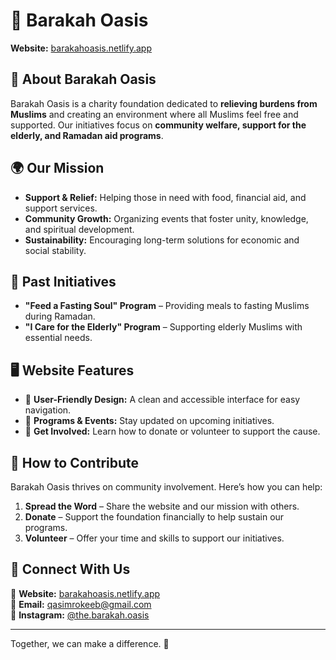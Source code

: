 # 🌿 Barakah Oasis  

**Website:** [barakahoasis.netlify.app](https://barakahoasis.netlify.app)  

## 🏡 About Barakah Oasis  
Barakah Oasis is a charity foundation dedicated to **relieving burdens from Muslims** and creating an environment where all Muslims feel free and supported. Our initiatives focus on **community welfare, support for the elderly, and Ramadan aid programs**.  

## 🌍 Our Mission  
- **Support & Relief:** Helping those in need with food, financial aid, and support services.  
- **Community Growth:** Organizing events that foster unity, knowledge, and spiritual development.  
- **Sustainability:** Encouraging long-term solutions for economic and social stability.  

## 💖 Past Initiatives  
- **"Feed a Fasting Soul" Program** – Providing meals to fasting Muslims during Ramadan.  
- **"I Care for the Elderly" Program** – Supporting elderly Muslims with essential needs.  

## 🖥️ Website Features  
- 🌟 **User-Friendly Design:** A clean and accessible interface for easy navigation.  
- 📢 **Programs & Events:** Stay updated on upcoming initiatives.  
- 📩 **Get Involved:** Learn how to donate or volunteer to support the cause.  

## 🚀 How to Contribute  
Barakah Oasis thrives on community involvement. Here’s how you can help:  
1. **Spread the Word** – Share the website and our mission with others.  
2. **Donate** – Support the foundation financially to help sustain our programs.  
3. **Volunteer** – Offer your time and skills to support our initiatives.  

## 🔗 Connect With Us  
📌 **Website:** [barakahoasis.netlify.app](https://barakahoasis.netlify.app)  
📧 **Email:** qasimrokeeb@gmail.com  
📱 **Instagram:** [@the.barakah.oasis](https://www.instagram.com/the.barakah.oasis/?igsh=YzljYTk1ODg3Zg%3D%3D)  

---

Together, we can make a difference. 💙  
